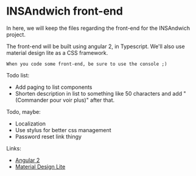 # INSAndwich front-end
In here, we will keep the files regarding the front-end for the INSAndwich project.

The front-end will be built using angular 2, in Typescript. We'll also use material design lite as a CSS framework.

`When you code some front-end, be sure to use the console ;)`

Todo list:
  - Add paging to list components
  - Shorten description in list to something like 50 characters and add "(Commander pour voir plus)" after that.

Todo, maybe:
  - Localization
  - Use stylus for better css management
  - Password reset link thingy

Links:
  - [Angular 2](https://angular.io)
  - [Material Design Lite](https://getmdl.io/)

